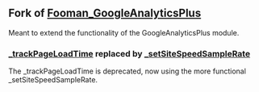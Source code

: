 ## Fork of [Fooman_GoogleAnalyticsPlus](http://www.magentocommerce.com/magento-connect/fooman-googleanalyticsplus.html)

Meant to extend the functionality of the GoogleAnalyticsPlus module.

### [_trackPageLoadTime](https://developers.google.com/analytics/devguides/collection/gajs/methods/gaJSApiBasicConfiguration#_gat.GA_Tracker_._trackPageLoadTime) replaced by [_setSiteSpeedSampleRate](https://developers.google.com/analytics/devguides/collection/gajs/methods/gaJSApiBasicConfiguration#_gat.GA_Tracker_._setSiteSpeedSampleRate)

The _trackPageLoadTime is deprecated, now using the more functional _setSiteSpeedSampleRate.